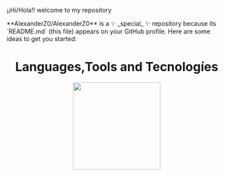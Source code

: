 ¡¡Hi/Hola!!
welcome to my repository
<!-->
**AlexanderZ0/AlexanderZ0** is a ✨ _special_ ✨ repository because its `README.md` (this file) appears on your GitHub profile.

Here are some ideas to get you started:

<h1 align="center">Languages,Tools and Tecnologíes</h1>
<p align="center">
<img width="200px"  src="https://skillicons.dev/icons?i=html,css,js,py,react,angular,php,django,git,github,docker,anaconda,flask,gmail,ts,vscode,visualstudio,windows,linux,line=10"/>


